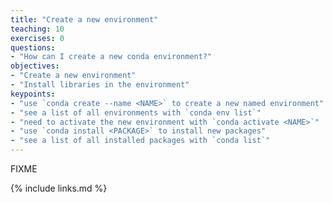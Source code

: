 ```yaml
---
title: "Create a new environment"
teaching: 10
exercises: 0
questions:
- "How can I create a new conda environment?"
objectives:
- "Create a new environment"
- "Install libraries in the environment"
keypoints:
- "use `conda create --name <NAME>` to create a new named environment"
- "see a list of all environments with `conda env list`"
- "need to activate the new environment with `conda activate <NAME>`"
- "use `conda install <PACKAGE>` to install new packages"
- "see a list of all installed packages with `conda list`"
---
```

FIXME

{% include links.md %}

